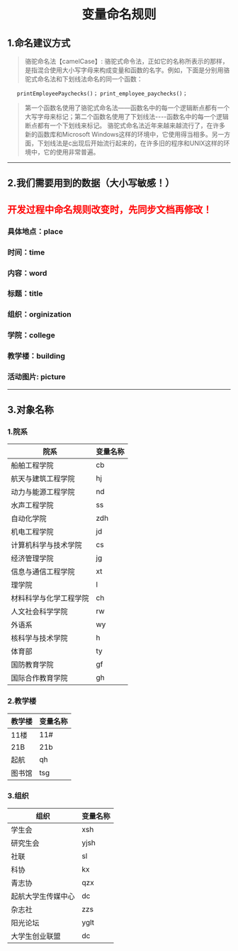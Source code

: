 # <center> 变量命名规则</center >
## 1.命名建议方式
>骆驼命名法【camelCase】:
  骆驼式命令法，正如它的名称所表示的那样，是指混合使用大小写字母来构成变量和函数的名字。例如，下面是分别用骆驼式命名法和下划线法命名的同一个函数：

  `   printEmployeePaychecks()；`
    `print_employee_paychecks()；`

   >第一个函数名使用了骆驼式命名法——函数名中的每一个逻辑断点都有一个大写字母来标记；第二个函数名使用了下划线法----函数名中的每一个逻辑断点都有一个下划线来标记。
   骆驼式命名法近年来越来越流行了，在许多新的函数库和Microsoft
   Windows这样的环境中，它使用得当相多。另一方面，下划线法是c出现后开始流行起来的，在许多旧的程序和UNIX这样的环境中，它的使用非常普遍。

***

## 2.我们需要用到的数据（大小写敏感！）
## <p style="color:red">开发过程中命名规则改变时，先同步文档再修改！</p>
### 具体地点：place
### 时间：time
### 内容：word
### 标题：title
### 组织：orginization
### 学院：college
### 教学楼：building
### 活动图片: picture
***

## 3.对象名称
### 1.院系
院系 | 变量名称
----|------
船舶工程学院| cb  
航天与建筑工程学院 | hj
动力与能源工程学院 | nd
  水声工程学院 | ss
  自动化学院| zdh
  机电工程学院 | jd
  计算机科学与技术学院 |cs
  经济管理学院|jg
  信息与通信工程学院|xt
  理学院 | l
  材料科学与化学工程学院 | ch
  人文社会科学学院 |rw
  外语系 | wy
  核科学与技术学院 | h
  体育部 | ty
  国防教育学院 | gf
  国际合作教育学院 |gh

### 2.教学楼
教学楼 | 变量名称
----|------
11楼 | 11#
21B  | 21b
起航 | qh  
图书馆 | tsg

### 3.组织
组织 | 变量名称
----|------
学生会 | xsh
研究生会 | yjsh
社联 |sl
科协 | kx
青志协 |qzx
起航大学生传媒中心 |dc
杂志社 |zzs
阳光论坛 |yglt
大学生创业联盟 |dc
